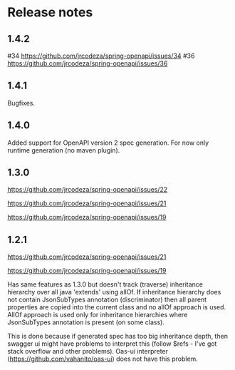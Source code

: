 # Release notes

## 1.4.2
#34 https://github.com/jrcodeza/spring-openapi/issues/34
#36 https://github.com/jrcodeza/spring-openapi/issues/36

## 1.4.1
Bugfixes.

## 1.4.0
Added support for OpenAPI version 2 spec generation. For now only
runtime generation (no maven plugin).

## 1.3.0
https://github.com/jrcodeza/spring-openapi/issues/22

https://github.com/jrcodeza/spring-openapi/issues/21

https://github.com/jrcodeza/spring-openapi/issues/19

## 1.2.1

https://github.com/jrcodeza/spring-openapi/issues/21

https://github.com/jrcodeza/spring-openapi/issues/19

Has same features as 1.3.0 but doesn't track (traverse) inheritance hierarchy
over all java 'extends' using allOf. If inheritance hierarchy does not contain
JsonSubTypes annotation (discriminator) then all parent properties are copied
into the current class and no allOf approach is used. AllOf approach is used
only for inheritance hierarchies where JsonSubTypes annotation is present 
(on some class).

This is done because if generated spec has too big inheritance depth, then
swagger ui might have problems to interpret this (follow $refs - I've got 
stack overflow and other problems). Oas-ui interpreter 
(https://github.com/vahanito/oas-ui) does not have this problem.
